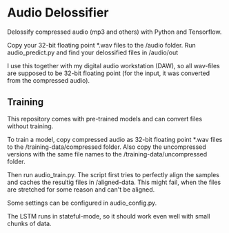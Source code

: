 # Audio Delossifier
Delossify compressed audio (mp3 and others) with Python and Tensorflow.

Copy your 32-bit floating point *.wav files to the /audio folder.
Run audio_predict.py and find your delossified files in /audio/out

I use this together with my digital audio workstation (DAW), so all wav-files are supposed to be 32-bit floating point (for the input, it was converted from the compressed audio).

## Training

This repository comes with pre-trained models and can convert files without training.

To train a model, copy compressed audio as 32-bit floating point *.wav files to the /training-data/compressed folder.
Also copy the uncompressed versions with the same file names to the /training-data/uncompressed folder.

Then run audio_train.py. The script first tries to perfectly align the samples and caches the resultig files in /aligned-data. This might fail, when the files are stretched for some reason and can't be aligned.

Some settings can be configured in audio_config.py.

The LSTM runs in stateful-mode, so it should work even well with small chunks of data.